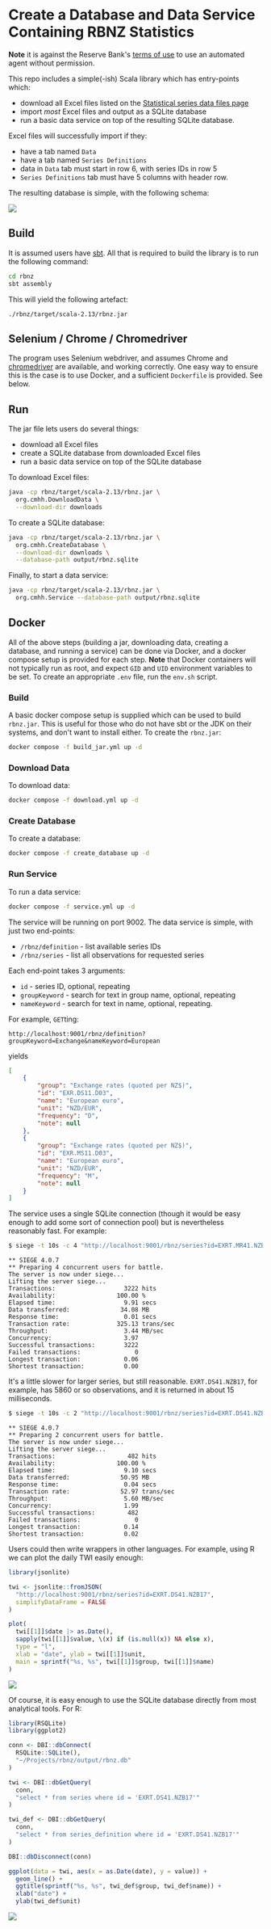 # Create a Database and Data Service Containing RBNZ Statistics

**Note** it is against the Reserve Bank's [terms of use](https://www.rbnz.govt.nz/about-our-site/terms-of-use) to use an automated agent without permission.

This repo includes a simple(-ish) Scala library which has entry-points which:

* download all Excel files listed on the [Statistical series data files page](https://www.rbnz.govt.nz/statistics/series/data-file-index-page)
* import _most_ Excel files and output as a SQLite database
* run a basic data service on top of the resulting SQLite database.

Excel files will successfully import if they:

* have a tab named `Data`
* have a tab named `Series Definitions`
* data in `Data` tab must start in row 6, with series IDs in row 5
* `Series Definitions` tab must have 5 columns with header row.

The resulting database is simple, with the following schema:

![](img/relationships.real.large.png)


## Build

It is assumed users have [sbt](https://www.scala-sbt.org/).  All that is required to build the library is to run the following command:

```bash
cd rbnz
sbt assembly
```

This will yield the following artefact:

```plaintext
./rbnz/target/scala-2.13/rbnz.jar
```

## Selenium / Chrome / Chromedriver

The program uses Selenium webdriver, and assumes Chrome and [chromedriver](https://chromedriver.chromium.org/) are available, and working correctly.  One easy way to ensure this is the case is to use Docker, and a sufficient `Dockerfile` is provided.  See below.

## Run

The jar file lets users do several things:

* download all Excel files
* create a SQLite database from downloaded Excel files
* run a basic data service on top of the SQLite database

To download Excel files:

```bash
java -cp rbnz/target/scala-2.13/rbnz.jar \
  org.cmhh.DownloadData \
  --download-dir downloads 
```

To create a SQLite database:

```bash
java -cp rbnz/target/scala-2.13/rbnz.jar \
  org.cmhh.CreateDatabase \
  --download-dir downloads \
  --database-path output/rbnz.sqlite 
```

Finally, to start a data service:

```bash
java -cp rbnz/target/scala-2.13/rbnz.jar \
  org.cmhh.Service --database-path output/rbnz.sqlite
```

## Docker

All of the above steps (building a jar, downloading data, creating a database, and running a service) can be done via Docker, and a docker compose setup is provided for each step.  **Note** that Docker containers will not typically run as root, and expect `GID` and `UID` environment variables to be set.  To create an appropriate `.env` file, run the `env.sh` script.

### Build

A basic docker compose setup is supplied which can be used to build `rbnz.jar`.  This is useful for those who do not have sbt or the JDK on their systems, and don't want to install either.  To create the `rbnz.jar`:

```bash
docker compose -f build_jar.yml up -d
```

### Download Data

To download data:

```bash
docker compose -f download.yml up -d
```

### Create Database

To create a database:

```bash
docker compose -f create_database up -d
```

### Run Service

To run a data service:

```bash
docker compose -f service.yml up -d
```

The service will be running on port 9002.  The data service is simple, with just two end-points:

* `/rbnz/definition` - list available series IDs
* `/rbnz/series` - list all observations for requested series

Each end-point takes 3 arguments:

* `id` - series ID, optional, repeating
* `groupKeyword` - search for text in group name, optional, repeating
* `nameKeyword` - search for text in name, optional, repeating.

For example, `GET`ting:

```plaintext
http://localhost:9001/rbnz/definition?groupKeyword=Exchange&nameKeyword=European
```

yields

```json
[
    {
        "group": "Exchange rates (quoted per NZ$)",
        "id": "EXR.DS11.D03",
        "name": "European euro",
        "unit": "NZD/EUR",
        "frequency": "D",
        "note": null
    },
    {
        "group": "Exchange rates (quoted per NZ$)",
        "id": "EXR.MS11.D03",
        "name": "European euro",
        "unit": "NZD/EUR",
        "frequency": "M",
        "note": null
    }
]
```
 
The service uses a single SQLite connection (though it would be easy enough to add some sort of connection pool) but is nevertheless reasonably fast.  For example:

```bash
$ siege -t 10s -c 4 "http://localhost:9001/rbnz/series?id=EXRT.MR41.NZB17"
```
```plaintext
** SIEGE 4.0.7
** Preparing 4 concurrent users for battle.
The server is now under siege...
Lifting the server siege...
Transactions:                   3222 hits
Availability:                 100.00 %
Elapsed time:                   9.91 secs
Data transferred:              34.08 MB
Response time:                  0.01 secs
Transaction rate:             325.13 trans/sec
Throughput:                     3.44 MB/sec
Concurrency:                    3.97
Successful transactions:        3222
Failed transactions:               0
Longest transaction:            0.06
Shortest transaction:           0.00
```

It's a little slower for larger series, but still reasonable.  `EXRT.DS41.NZB17`, for example, has 5860 or so observations, and it is returned in about 15 milliseconds.  

```bash
$ siege -t 10s -c 2 "http://localhost:9001/rbnz/series?id=EXRT.DS41.NZB17"
```
```plaintext
** SIEGE 4.0.7
** Preparing 2 concurrent users for battle.
The server is now under siege...
Lifting the server siege...
Transactions:                    482 hits
Availability:                 100.00 %
Elapsed time:                   9.10 secs
Data transferred:              50.95 MB
Response time:                  0.04 secs
Transaction rate:              52.97 trans/sec
Throughput:                     5.60 MB/sec
Concurrency:                    1.99
Successful transactions:         482
Failed transactions:               0
Longest transaction:            0.14
Shortest transaction:           0.02
```

Users could then write wrappers in other languages.  For example, using R we can plot the daily TWI easily enough:

```r
library(jsonlite)

twi <- jsonlite::fromJSON(
  "http://localhost:9001/rbnz/series?id=EXRT.DS41.NZB17", 
  simplifyDataFrame = FALSE
)

plot(
  twi[[1]]$date |> as.Date(), 
  sapply(twi[[1]]$value, \(x) if (is.null(x)) NA else x), 
  type = "l", 
  xlab = "date", ylab = twi[[1]]$unit,
  main = sprintf("%s, %s", twi[[1]]$group, twi[[1]]$name)
)
```

![](img/twi.png)

Of course, it is easy enough to use the SQLite database directly from most analytical tools.  For R:

```r
library(RSQLite)
library(ggplot2)

conn <- DBI::dbConnect(
  RSQLite::SQLite(), 
  "~/Projects/rbnz/output/rbnz.db"
)

twi <- DBI::dbGetQuery(
  conn, 
  "select * from series where id = 'EXRT.DS41.NZB17'"
)

twi_def <- DBI::dbGetQuery(
  conn,
  "select * from series_definition where id = 'EXRT.DS41.NZB17'"
)

DBI::dbDisconnect(conn)

ggplot(data = twi, aes(x = as.Date(date), y = value)) +
  geom_line() +
  ggtitle(sprintf("%s, %s", twi_def$group, twi_def$name)) +
  xlab("date") +
  ylab(twi_def$unit)
```

![](img/twi2.png)